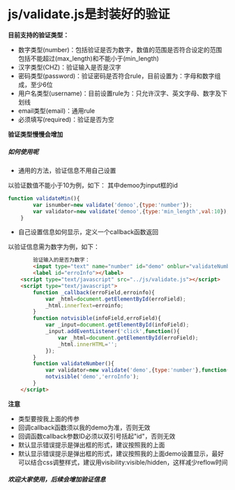 # js/validate.js是封装好的验证
**目前支持的验证类型：**
* 数字类型(number)：包括验证是否为数字，数值的范围是否符合设定的范围包括不能超过(max_length)和不能小于(min_length)
* 汉字类型(CHZ)：验证输入是否是汉字
* 密码类型(password)：验证密码是否符合rule，目前设置为：字母和数字组成，至少6位
* 用户名类型(username)：目前设置rule为：只允许汉字、英文字母、数字及下划线
* email类型(email)：通用rule
* 必须填写(required)：验证是否为空


**验证类型慢慢会增加**

##### 如何使用呢


* 通用的方法，验证信息不用自己设置

以验证数值不能小于10为例，如下：
其中demoo为input框的id

```javascript
function validateMin(){
        var isnumber=new validate('demoo',{type:'number'});
        var validator=new validate('demoo',{type:'min_length',val:10});
    }
```

* 自己设置信息如何显示，定义一个callback函数返回

以验证信息需为数字为例，如下：

```html
        验证输入的是否为数字：
        <input type="text" name="number" id="demo" onblur="validateNumber()">
        <label id="erroInfo"></label>
    <script type="text/javascript" src="../js/validate.js"></script>
    <script type="text/javascript">
        function _callback(erroField,erroinfo){
            var _html=document.getElementById(erroField);
            _html.innerText=erroinfo;
        }
        function notvisible(infoField,erroField){
            var _input=document.getElementById(infoField);
            _input.addEventListener('click',function(){
                var _html=document.getElementById(erroField);
                _html.innerHTML='';
            });
        }
        function validateNumber(){
            var validator=new validate('demo',{type:'number'},function(){return _callback("erroInfo",'请输入数字...姐！');});
            notvisible('demo','erroInfo');
        }
    </script>
```

**注意**
* 类型要按我上面的传参
* 回调callback函数须以我的demo为准，否则无效
* 回调函数callback参数ID必须以双引号括起"id"，否则无效
* 默认显示错误提示是弹出框的形式，建议按照我的上面
* 默认显示错误提示是弹出框的形式，建议按照我的上面demo设置显示，最好可以结合css调整样式，建议用visibility:visible/hidden，这样减少reflow时间
 

##### 欢迎大家使用，后续会增加验证信息
